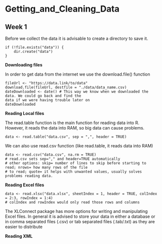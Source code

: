 # Getting_and_Cleaning_Data

## Week 1
Before we collect the data it is advisable to create a directory to save it.
~~~
if (!file.exists("data")) {
	dir.create("data")
}
~~~
**Downloading files**

In order to get data from the internet we use the download.file() function

~~~
fileUrl <- "https://data.link/to/data"
download.file(fileUrl, destfile = "./data/data_name.csv)
dateDownloaded <- date() # This way we know when we downloaded the data. We could go back and find the 
data if we were having trouble later on
dateDownloaded
~~~

**Reading Local files**

The read.table function is the main function for reading data into R. However, it reads the data into
RAM, so big data can cause problems.

~~~
data <- read.table("data.csv", sep = ",", header = TRUE)
~~~
We can also use read.csv function (like read.table, it reads data into RAM)
~~~
data <- read.csv("data.csv", na.rm = TRUE)
# read.csv sets sep="," and header=TRUE automatically
# other options: skip= number of lines to skip before starting to read; nrows= how many rows of the file
# to read; quote= it helps with unwanted values, usually solves problems reading data.
~~~

**Reading Excel files**

~~~
data <- read.xlsx("data.xlsx", sheetIndex = 1, header = TRUE, colIndex = 2:3, rowIndex = 1:4)
# colIndex and rowIndex would only read those rows and columns
~~~

The XLConnect package has more options for writing and manipulating Excel files. In general it is advised
to store your data in either a database or in comma separated files (.csv) or tab separated files (.tab/.txt)
as they are easier to distribute

**Reading XML**


